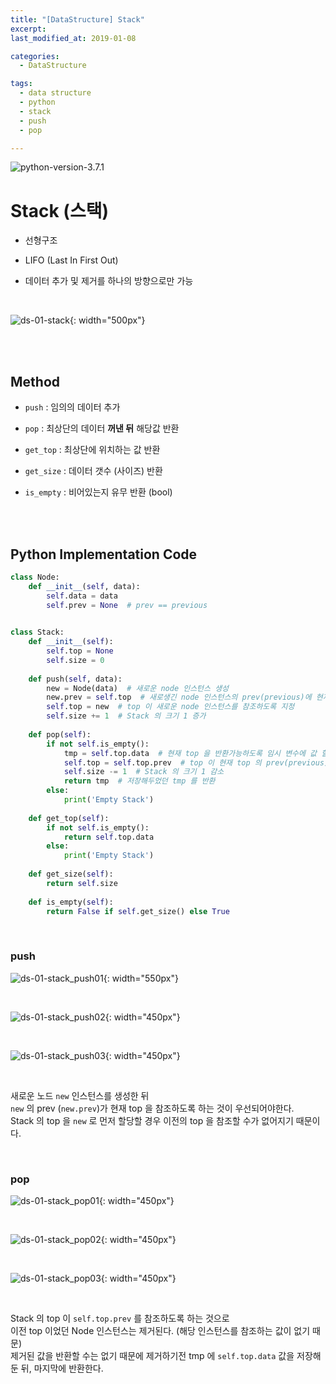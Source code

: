 ```yaml
---
title: "[DataStructure] Stack"
excerpt: 
last_modified_at: 2019-01-08

categories:
  - DataStructure

tags:
  - data structure
  - python
  - stack
  - push
  - pop

---
```


![python-version-3.7.1](https://img.shields.io/badge/python-v3.7.1-blue.svg)

# Stack (스택)

- 선형구조

- LIFO (Last In First Out)

- 데이터 추가 및 제거를 하나의 방향으로만 가능

<br>

![ds-01-stack](https://github.com/DevBruce/DevBruce.github.io/blob/master/_posts/DataStructure/images/ds-01-stack.png?raw=true){: width="500px"}  

<br><br>

## Method

- `push` : 임의의 데이터 추가

- `pop` : 최상단의 데이터 **꺼낸 뒤** 해당값 반환

- `get_top` : 최상단에 위치하는 값 반환

- `get_size` : 데이터 갯수 (사이즈) 반환

- `is_empty` : 비어있는지 유무 반환 (bool)

<br><br>

## Python Implementation Code

```python
class Node:
    def __init__(self, data):
        self.data = data
        self.prev = None  # prev == previous
        

class Stack:
    def __init__(self):
        self.top = None
        self.size = 0
    
    def push(self, data):
        new = Node(data)  # 새로운 node 인스턴스 생성
        new.prev = self.top  # 새로생긴 node 인스턴스의 prev(previous)에 현재 top 연결
        self.top = new  # top 이 새로운 node 인스턴스를 참조하도록 지정
        self.size += 1  # Stack 의 크기 1 증가
    
    def pop(self):
        if not self.is_empty():
            tmp = self.top.data  # 현재 top 을 반환가능하도록 임시 변수에 값 할당
            self.top = self.top.prev  # top 이 현재 top 의 prev(previous) 값을 참조하도록 지정
            self.size -= 1  # Stack 의 크기 1 감소
            return tmp  # 저장해두었던 tmp 를 반환
        else:
            print('Empty Stack')
    
    def get_top(self):
        if not self.is_empty():
            return self.top.data
        else:
            print('Empty Stack')
    
    def get_size(self):
        return self.size
             
    def is_empty(self):
        return False if self.get_size() else True
```

<br>

### push

![ds-01-stack_push01](https://github.com/DevBruce/DevBruce.github.io/blob/master/_posts/DataStructure/images/ds-01-stack_push01.png?raw=true){: width="550px"}  

<br>

![ds-01-stack_push02](https://github.com/DevBruce/DevBruce.github.io/blob/master/_posts/DataStructure/images/ds-01-stack_push02.png?raw=true){: width="450px"}  

<br>

![ds-01-stack_push03](https://github.com/DevBruce/DevBruce.github.io/blob/master/_posts/DataStructure/images/ds-01-stack_push03.png?raw=true){: width="450px"}  

<br>

새로운 노드 `new` 인스턴스를 생성한 뒤  
`new` 의 prev (`new.prev`)가 현재 top 을 참조하도록 하는 것이 우선되어야한다.  
Stack 의 top 을 `new` 로 먼저 할당할 경우 이전의 top 을 참조할 수가 없어지기 때문이다.  

<br>

### pop

![ds-01-stack_pop01](https://github.com/DevBruce/DevBruce.github.io/blob/master/_posts/DataStructure/images/ds-01-stack_pop01.png?raw=true){: width="450px"}  

<br>

![ds-01-stack_pop02](https://github.com/DevBruce/DevBruce.github.io/blob/master/_posts/DataStructure/images/ds-01-stack_pop02.png?raw=true){: width="450px"}  

<br>

![ds-01-stack_pop03](https://github.com/DevBruce/DevBruce.github.io/blob/master/_posts/DataStructure/images/ds-01-stack_pop03.png?raw=true){: width="450px"}  

<br>

Stack 의 top 이 `self.top.prev` 를 참조하도록 하는 것으로  
이전 top 이었던 Node 인스턴스는 제거된다. (해당 인스턴스를 참조하는 값이 없기 때문)  
제거된 값을 반환할 수는 없기 때문에 제거하기전 tmp 에 `self.top.data` 값을 저장해둔 뒤, 마지막에 반환한다.  
